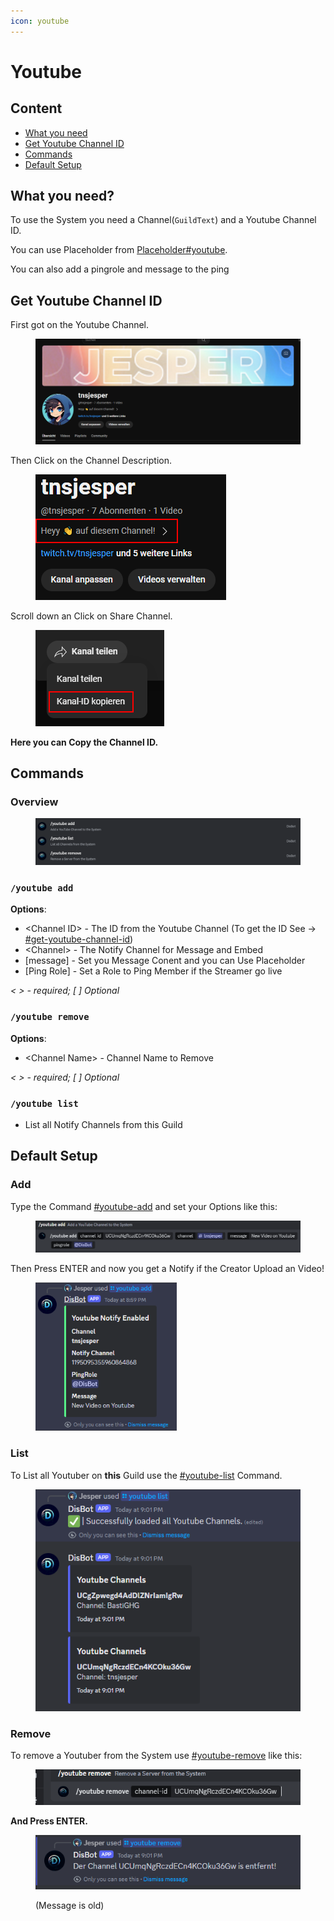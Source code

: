 ```yaml
---
icon: youtube
---
```


# Youtube

## Content

* [What you need](youtube.md#what-you-need)
* [Get Youtube Channel ID](youtube.md#get-youtube-channel-id)
* [Commands](youtube.md#commands)
* [Default Setup](youtube.md#default-setup)

## What you need?

To use the System you need a Channel(`GuildText`) and a Youtube Channel ID.

You can use Placeholder from [Placeholder#youtube](https://docs.disbot.xyz/customisation/placeholder#youtube).&#x20;

You can also add a pingrole and message to the ping



## Get Youtube Channel ID

First got on the Youtube Channel.

<figure><img src="../.gitbook/assets/image (2) (1) (1) (1).png" alt=""><figcaption></figcaption></figure>

Then Click on the Channel Description.

<figure><img src="../.gitbook/assets/image (3) (1).png" alt=""><figcaption></figcaption></figure>

Scroll down an Click on Share Channel.

<figure><img src="../.gitbook/assets/image (4) (1).png" alt=""><figcaption></figcaption></figure>

**Here you can Copy the Channel ID.**



## Commands

### Overview

<figure><img src="../.gitbook/assets/image (1) (1) (1) (1).png" alt=""><figcaption></figcaption></figure>

### `/youtube add`

**Options**:

* \<Channel ID> - The ID from the Youtube Channel (To get the ID See -> [#get-youtube-channel-id](youtube.md#get-youtube-channel-id "mention"))
* \<Channel> - The Notify Channel for Message and Embed
* \[message] - Set you Message Conent and you can Use Placeholder
* \[Ping Role] - Set a Role to Ping Member if the Streamer go live

_< > - required; \[ ] Optional_



### `/youtube remove`

**Options**:

* \<Channel Name> - Channel Name to Remove

_< > - required; \[ ] Optional_



### `/youtube list`

* List all Notify Channels from this Guild

## Default Setup



### Add

Type the Command [#youtube-add](youtube.md#youtube-add "mention") and set your Options like this:

<figure><img src="../.gitbook/assets/image (6).png" alt=""><figcaption></figcaption></figure>

Then Press ENTER and now you get a Notify if the Creator Upload an Video!

<figure><img src="../.gitbook/assets/image (8).png" alt="" width="226"><figcaption></figcaption></figure>

### List

To List all Youtuber on **this** Guild use the [#youtube-list](youtube.md#youtube-list "mention") Command.

<figure><img src="../.gitbook/assets/image (9).png" alt=""><figcaption></figcaption></figure>

### Remove

To remove a Youtuber from the System use [#youtube-remove](youtube.md#youtube-remove "mention") like this:

<figure><img src="../.gitbook/assets/image (10).png" alt=""><figcaption></figcaption></figure>

**And Press ENTER.**

<figure><img src="../.gitbook/assets/image (11).png" alt=""><figcaption><p>(Message is old)</p></figcaption></figure>
